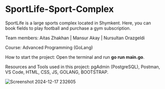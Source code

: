# SportLife-Sport-Complex
SportLife is a large sports complex located in Shymkent. Here, you can book fields to play football and purchase a gym subscription.

Team members: Aitas Zhakhan | Mansur Akay | Nursultan Orazgeldi

Course: Advanced Programming (GoLang)

How to start the project: Open the terminal and run **go run main.go**.

Resources and Tools used in this project: pgAdmin (PostgreSQL), Postman, VS Code, HTML, CSS, JS, GOLANG, BOOTSTRAP.




![Screenshot 2024-12-17 232605](https://github.com/user-attachments/assets/fd1e837e-729f-453d-842e-42d8a7ef8893)

